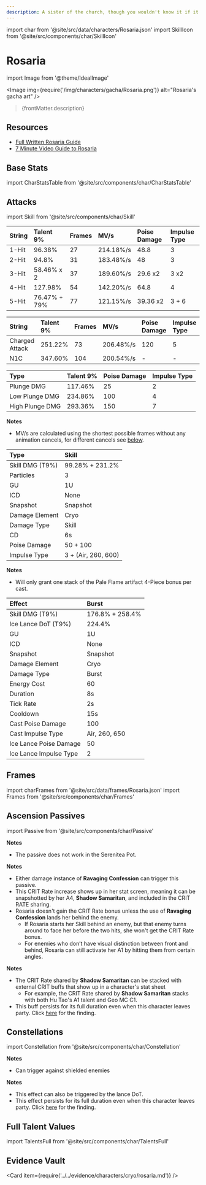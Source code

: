 ```yaml
---
description: A sister of the church, though you wouldn't know it if it weren't for her attire. Known for her sharp, cold words and manner, she often works alone.
---
```


import char from '@site/src/data/characters/Rosaria.json'
import SkillIcon from '@site/src/components/char/SkillIcon'

# Rosaria

import Image from '@theme/IdealImage'

<Image img={require('/img/characters/gacha/Rosaria.png')} alt="Rosaria's gacha art" />
<blockquote>{frontMatter.description}</blockquote>

## Resources

* [Full Written Rosaria Guide](https://keqingmains.com/rosaria/)
* [7 Minute Video Guide to Rosaria](https://youtu.be/JQ01_OKxdbs)

## Base Stats

import CharStatsTable from '@site/src/components/char/CharStatsTable'

<CharStatsTable char={char} />

## Attacks

import Skill from '@site/src/components/char/Skill'

<Tabs queryString="ability">
<TabItem value='na' label='Normal Attacks'>
<SkillIcon char={char} skill='na' />
<div class='talent-columns'>
<Skill char={char} skill='na' sectionFilter='Normal Attack' />

| String | Talent 9%    | Frames    | MV/s      | Poise Damage | Impulse Type |
| :----- | :----------- | :-------- | :-------- | :----------- | :----------- |
| 1-Hit  | 96.38%       | 27        | 214.18%/s | 48.8         | 3            |
| 2-Hit  | 94.8%        | 31        | 183.48%/s | 48           | 3            |
| 3-Hit  | 58.46% x 2   | 37        | 189.60%/s | 29.6 x2      | 3 x2         |
| 4-Hit  | 127.98%      | 54        | 142.20%/s | 64.8         | 4            |
| 5-Hit  | 76.47% + 79% | 77        | 121.15%/s | 39.36 x2     | 3 + 6        |

</div>
<div class='talent-columns'>
<Skill char={char} skill='na' sectionFilter='Charged Attack' />

| String         | Talent 9% | Frames | MV/s      | Poise Damage | Impulse Type |
| :------------- | :-------- | :----- | :-------- | :----------- | :----------- |
| Charged Attack | 251.22%   | 73     | 206.48%/s | 120          | 5            |
| N1C            | 347.60%   | 104    | 200.54%/s | -            | -            |

</div>
<div class='talent-columns'>
<Skill char={char} skill='na' sectionFilter='Plunging Attack' />

| Type            | Talent 9% | Poise Damage | Impulse Type |
| :-------------- | :-------- | :----------- | :----------- |
| Plunge DMG      | 117.46%   | 25           | 2            |
| Low Plunge DMG  | 234.86%   | 100          | 4            |
| High Plunge DMG | 293.36%   | 150          | 7            |

</div>

**Notes**

* MV/s are calculated using the shortest possible frames without any animation cancels, for different cancels see [below](#frames).

</TabItem>

<TabItem value='e' label='Skill'>
<SkillIcon char={char} skill='e' />
<div class='talent-columns'>
<Skill char={char} skill='e' />

| Type              | Skill                 |
| :---------------- | :-------------------- |
| Skill DMG \(T9%\) | 99.28% + 231.2%       |
| Particles         | 3                     |
| GU                | 1U                    |
| ICD               | None                  |
| Snapshot          | Snapshot              |
| Damage Element    | Cryo                  |
| Damage Type       | Skill                 |
| CD                | 6s                    |
| Poise Damage      | 50 + 100              |
| Impulse Type      | 3 + \(Air, 260, 600\) |

</div>

**Notes**

* Will only grant one stack of the Pale Flame artifact 4-Piece bonus per cast.

</TabItem>

<TabItem value='q' label='Burst'>
<SkillIcon char={char} skill='q' />
<div class='talent-columns'>
<Skill char={char} skill='q'/>

| Effect                 | Burst           |
| :--------------------- | :-------------- |
| Skill DMG \(T9%\)      | 176.8% + 258.4% |
| Ice Lance DoT \(T9%\)  | 224.4%          |
| GU                     | 1U              |
| ICD                    | None            |
| Snapshot               | Snapshot        |
| Damage Element         | Cryo            |
| Damage Type            | Burst           |
| Energy Cost            | 60              |
| Duration               | 8s              |
| Tick Rate              | 2s              |
| Cooldown               | 15s             |
| Cast Poise Damage      | 100             |
| Cast Impulse Type      | Air, 260, 650   |
| Ice Lance Poise Damage | 50              |
| Ice Lance Impulse Type | 2               |

</div>
</TabItem>
</Tabs>

## Frames

import charFrames from '@site/src/data/frames/Rosaria.json'
import Frames from '@site/src/components/char/Frames'

<Frames data={charFrames} />

## Ascension Passives

import Passive from '@site/src/components/char/Passive'

<Tabs queryString="passive">
<TabItem value='passive' label='Passive'>
<Passive char={char} passive={2} />

**Notes**

* The passive does not work in the Serenitea Pot.

</TabItem>

<TabItem value='a1' label='Ascension 1'>
<Passive char={char} passive={0} />

**Notes**

* Either damage instance of **Ravaging Confession** can trigger this passive.
* This CRIT Rate increase shows up in her stat screen, meaning it can be snapshotted by her A4, **Shadow Samaritan**, and included in the CRIT RATE sharing.
* Rosaria doesn't gain the CRIT Rate bonus unless the use of **Ravaging Confession** lands her behind the enemy.
  * If Rosaria starts her Skill behind an enemy, but that enemy turns around to face her before the two hits, she won't get the CRIT Rate bonus.
  * For enemies who don’t have visual distinction between front and behind, Rosaria can still activate her A1 by hitting them from certain angles.

</TabItem>

<TabItem value="a4" label="Ascension 4">
<Passive char={char} passive={1} />

**Notes**

* The CRIT Rate shared by **Shadow Samaritan** can be stacked with external CRIT buffs that show up in a character's stat sheet
  * For example, the CRIT Rate shared by **Shadow Samaritan** stacks with both Hu Tao's A1 talent and Geo MC C1.  
* This buff persists for its full duration even when this character leaves party. Click [here](../../evidence/combat-mechanics/party-mechanics.md#debuffsteam-buffs-with-duration-persist-after-applier-leaves-party) for the finding.

</TabItem>
</Tabs>

## Constellations

import Constellation from '@site/src/components/char/Constellation'

<Tabs queryString="constellation">
<TabItem value='c1' label='C1'>
<Constellation char={char} constellation={1} />

**Notes**

* Can trigger against shielded enemies

</TabItem>

<TabItem value='c2' label='C2'>
<Constellation char={char} constellation={2} />
</TabItem>

<TabItem value='c3' label='C3'>
<Constellation char={char} constellation={3} />
</TabItem>

<TabItem value='c4' label='C4'>
<Constellation char={char} constellation={4} />
</TabItem>

<TabItem value='c5' label='C5'>
<Constellation char={char} constellation={5} />
</TabItem>

<TabItem value='c6' label='C6'>
<Constellation char={char} constellation={6} />

**Notes**

* This effect can also be triggered by the lance DoT.
* This effect persists for its full duration even when this character leaves party. Click [here](../../evidence/combat-mechanics/party-mechanics.md#debuffsteam-buffs-with-duration-persist-after-applier-leaves-party) for the finding.

</TabItem>
</Tabs>

## Full Talent Values

import TalentsFull from '@site/src/components/char/TalentsFull'

<TalentsFull char={char}/>

## Evidence Vault

<Card item={require('../../evidence/characters/cryo/rosaria.md')} />
